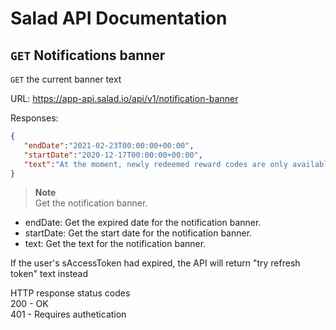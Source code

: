 # Salad API Documentation

## `GET` Notifications banner
`GET` the current banner text

URL: https://app-api.salad.io/api/v1/notification-banner

Responses:
```json
{
   "endDate":"2021-02-23T00:00:00+00:00",
   "startDate":"2020-12-17T00:00:00+00:00",
   "text":"At the moment, newly redeemed reward codes are only available in your email inbox."
}
```

> **Note** <br>
> Get the notification banner.
* endDate: Get the expired date for the notification banner.
* startDate: Get the start date for the notification banner.
* text: Get the text for the notification banner.

If the user's sAccessToken had expired, the API will return "try refresh token" text instead

HTTP response status codes <br>
200	- OK <br>
401 - Requires authetication